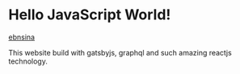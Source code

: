 # Hello JavaScript World!

[ebnsina](ebnsina.js.org)

This website build with gatsbyjs, graphql and such amazing reactjs technology.
